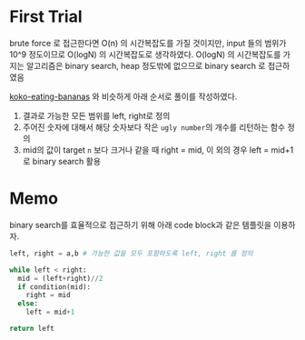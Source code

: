 # First Trial
brute force 로 접근한다면 O(n) 의 시간복잡도를 가질 것이지만, input 들의 범위가 10^9 정도이므로 O(logN) 의 시간복잡도로 생각하였다.
O(logN) 의 시간복잡도를 가지는 알고리즘은 binary search, heap 정도밖에 없으므로 binary search 로 접근하였음

[koko-eating-bananas](https://leetcode.com/problems/koko-eating-bananas/description/) 와 비슷하게 아래 순서로 풀이를 작성하였다.

1. 결과로 가능한 모든 범위를 left, right로 정의
2. 주어진 숫자에 대해서 해당 숫자보다 작은 `ugly number`의 개수를 리턴하는 함수 정의
3. mid의 값이 target `n` 보다 크거나 같을 때 right = mid, 이 외의 경우 left = mid+1 로 binary search 활용

# Memo
binary search를 효율적으로 접근하기 위해 아래 code block과 같은 템플릿을 이용하자.
```python
left, right = a,b # 가능한 값을 모두 포함하도록 left, right 를 정의

while left < right:
  mid = (left+right)//2
  if condition(mid):
    right = mid
  else:
    left = mid+1

return left
```
